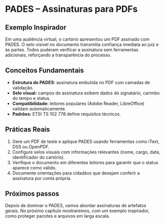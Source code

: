 # PADES – Assinaturas para PDFs

## Exemplo Inspirador

Em uma audiência virtual, o cartório apresentou um PDF assinado com PADES. O selo visível no documento transmitia confiança imediata ao juiz e às partes. Todos puderam verificar a assinatura sem ferramentas adicionais, reforçando a transparência do processo.

## Conceitos Fundamentais

- **Estrutura do PADES:** assinatura embutida no PDF com camadas de validação.
- **Selo visual:** campos de assinatura exibem dados do signatário, carimbo do tempo e status.
- **Compatibilidade:** leitores populares (Adobe Reader, LibreOffice) validam automaticamente.
- **Padrões:** ETSI TS 102 778 define requisitos técnicos.

## Práticas Reais

1. Gere um PDF de teste e aplique PADES usando ferramentas como iText, DSS ou OpenPDF.
2. Configure selos visuais com informações relevantes (nome, cargo, data, identificador do cartório).
3. Verifique o documento em diferentes leitores para garantir que o status aparece como válido.
4. Documente orientações para cidadãos que desejam conferir a assinatura por conta própria.

## Próximos passos

Depois de dominar o PADES, vamos abordar assinaturas de artefatos gerais. No próximo capítulo mostraremos, com um exemplo inspirador, como proteger pacotes e arquivos em larga escala.
